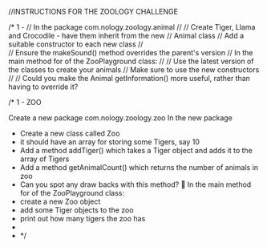 //INSTRUCTIONS FOR THE ZOOLOGY CHALLENGE

/* 1 - 
//        In the package com.nology.zoology.animal
//
//      Create Tiger, Llama and Crocodile - have them inherit from the new
//      Animal class
//        Add a suitable constructor to each new class
//      
//        Ensure the makeSound() method overrides the parent's version
//        In the main method for of the ZooPlayground class:
//
//        Use the latest version of the classes to create your animals
//        Make sure to use the new constructors
//
//      Could you make the Animal getInformation() more useful, rather than having to override it?




/* 1 - ZOO

Create a new package com.nology.zoology.zoo
In the new package
* Create a new class called Zoo
* it should have an array for storing some Tigers, say 10
* Add a method addTiger() which takes a Tiger object and adds it to the array of Tigers
* Add a method getAnimalCount() which returns the number of animals in zoo
* Can you spot any draw backs with this method? 🤔
  In the main method for of the ZooPlayground class:
* create a new Zoo object
* add some Tiger objects to the zoo
* print out how many tigers the zoo has 
* 
* */

